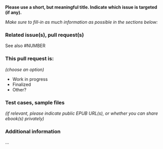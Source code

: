 **Please use a short, but meaningful title. Indicate which issue is targeted (if any).**

*Make sure to fill-in as much information as possible in the sections below:*

### Related issue(s), pull request(s)

See also #NUMBER

### This pull request is:

*(choose an option)*

* Work in progress
* Finalized
* Other?

### Test cases, sample files

*(if relevant, please indicate public EPUB URL(s), or whether you can share ebook(s) privately)*


### Additional information

...